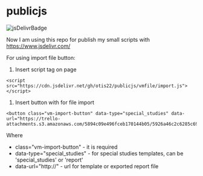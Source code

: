 # publicjs

![jsDelivrBadge](https://data.jsdelivr.com/v1/package/gh/otis22/publicjs/badge)

Now I am using this repo for publish my small scripts with https://www.jsdelivr.com/

For using import file button: 

1. Insert script tag on page 

```
<script src="https://cdn.jsdelivr.net/gh/otis22/publicjs/vmfile/import.js"></script>
```

1. Insert button with for file import 

```
<button class="vm-import-button" data-type="special_studies" data-url="https://trello-attachments.s3.amazonaws.com/5894c09e496fceb170144b05/5926a46c2c6285c695c50f7b/2e720938b94ab38f11f0a240f586fa21/%D0%A3%D0%97%D0%98_%D1%81%D0%B5%D1%80%D0%B4%D1%86%D0%B0.txt">Импорт</button>
```

Where

* class="vm-import-button" - it is required
* data-type="special_studies" - for special studies templates, can be 'special_studies' or 'report'
* data-url="http://" - url for template or exported report file
